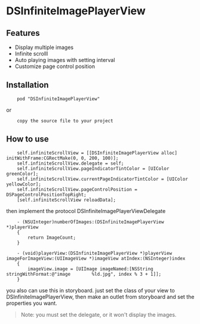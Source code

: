 # DSInfiniteImagePlayerView
## Features
* Display multiple images
* Infinite scrolll
* Auto playing images with setting interval
* Customize page control position

## Installation

		pod "DSInfiniteImagePlayerView"
		
or

		copy the source file to your project
		
## How to use
	
		self.infiniteScrollView = [[DSInfiniteImagePlayerView alloc] initWithFrame:CGRectMake(0, 0, 200, 100)];
		self.infiniteScrollView.delegate = self;
    	self.infiniteScrollView.pageIndicatorTintColor = [UIColor greenColor];
    	self.infiniteScrollView.currentPageIndicatorTintColor = [UIColor yellowColor];
    	self.infiniteScrollView.pageControlPosition = DSPageControlPositionTopRight;
    	[self.infiniteScrollView reloadData];
    
then implement the protocol DSInfiniteImagePlayerViewDelegate
		
		- (NSUInteger)numberOfImages:(DSInfiniteImagePlayerView *)playerView
		{
    		return ImageCount;
		}

		- (void)playerView:(DSInfiniteImagePlayerView *)playerView imageForImageView:(UIImageView *)imageView atIndex:(NSInteger)index
		{
   	 		imageView.image = [UIImage imageNamed:[NSString stringWithFormat:@"image		%ld.jpg", index % 3 + 1]];
		}
 		
    
you also can use this in storyboard. just set the class of your view to DSInfiniteImagePlayerView, then make an outlet from storyboard and set the properties you want.

> Note: you must set the delegate, or it won't display the images.
